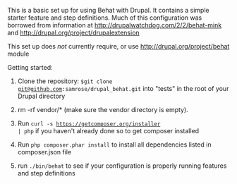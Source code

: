 This is a basic set up for using Behat with Drupal. It contains a simple starter feature and step definitions. Much of this configuration was borrowed from information at http://drupalwatchdog.com/2/2/behat-mink and http://drupal.org/project/drupalextension 

This set up does *not* currently require, or use http://drupal.org/project/behat module

Getting started:

1. Clone the repository: <code>$git clone git@github.com:samrose/drupal_behat.git</code> into "tests" in the root of your Drupal directory

2. rm -rf vendor/*   (make sure the vendor directory is empty).

3. Run <code>curl -s https://getcomposer.org/installer | php</code> if you haven't already done so to get composer installed

4. Run <code>php composer.phar install</code> to install all dependencies listed in composer.json file

5. run <code>./bin/behat</code> to see if your configuration is properly running features and step definitions

